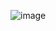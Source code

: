 ![image](https://github.com/KaiqueLusvarghi/ToDo.js/assets/99893722/12efa493-c181-4ce1-9c02-4ba32c70bd13)
